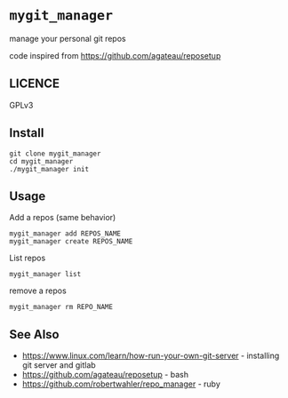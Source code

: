 # `mygit_manager`

manage your personal git repos

code inspired from
https://github.com/agateau/reposetup

## LICENCE

GPLv3

## Install

~~~
git clone mygit_manager
cd mygit_manager
./mygit_manager init
~~~

## Usage

Add a repos (same behavior)
~~~
mygit_manager add REPOS_NAME
mygit_manager create REPOS_NAME
~~~

List repos

~~~
mygit_manager list
~~~

remove a repos

~~~
mygit_manager rm REPO_NAME
~~~

## See Also

* https://www.linux.com/learn/how-run-your-own-git-server - installing git server and gitlab
* https://github.com/agateau/reposetup - bash
* https://github.com/robertwahler/repo_manager - ruby
